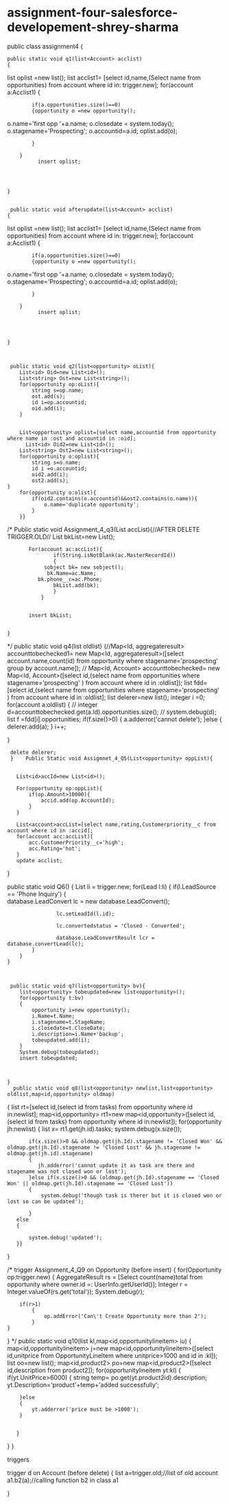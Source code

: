 # assignment-four-salesforce-developement-shrey-sharma
public class assignment4 {

    public static void q1(list<Account> acclist)
    {

list<opportunity> oplist =new list<opportunity>();
list <Account> acclist1= [select id,name,(Select name from opportunities) from account where id in: trigger.new];
        for(account a:Acclist1)
        {
           
            if(a.opportunities.size()==0)
            {opportunity o =new opportunity();
o.name='first opp '+a.name;
    o.closedate = system.today();
    o.stagename='Prospecting';
    o.accountid=a.id;
               oplist.add(o);
           
           
            }
         
        }
              insert oplist;
       
       
   
   
    }
   
   
     public static void afterupdate(list<Account> acclist)
    {

list<opportunity> oplist =new list<opportunity>();
list <Account> acclist1= [select id,name,(Select name from opportunities) from account where id in: trigger.new];
        for(account a:Acclist1)
        {
           
            if(a.opportunities.size()==0)
            {opportunity o =new opportunity();
o.name='first opp '+a.name;
    o.closedate = system.today();
    o.stagename='Prospecting';
    o.accountid=a.id;
               oplist.add(o);
           
           
            }
         
        }
              insert oplist;
       
       
   
   
    }
   
   

     public static void q2(list<opportunity> oList){
        List<id> Oid=new List<id>();
        List<string> Ost=new List<string>();
        for(opportunity op:oList){
            string s=op.name;
            ost.add(s);
            id i=op.accountid;
            oid.add(i);
        }    
        

        List<opportunity> oplist=[select name,accountid from opportunity where name in :ost and accountid in :oid];
          List<id> Oid2=new List<id>();
        List<string> Ost2=new List<string>();
        for(opportunity o:oplist){
            string s=o.name;
            id i =o.accountid;
            oid2.add(i);
            ost2.add(s);
    }
        for(opportunity o:olist){
            if(oid2.contains(o.accountid)&&ost2.contains(o.name)){
                o.name='duplicate opportunity';
            }
        }}
/*    Public static void Assignment_4_q3(List<account> accList){//AFTER DELETE TRIGGER.OLD//
           List<sobject> bkList=new List<sobject>();
           
         
           For(account ac:accList){
                   if(String.isNotBlank(ac.MasterRecordId))
                   {
                sobject bk= new sobject();
                 bk.Name=ac.Name;
              bk.phone__c=ac.Phone;
                   bkList.add(bk);
                   }
               }
   
           
           insert bkList;
        
        
    }
  */ public static void q4(list<account> oldlist)
 {//Map<Id, aggregateresult> accounttobechecked1= new Map<Id, aggregateresult>([select account.name,count(id) from opportunity where stagename='prospecting' group by account.name]);
    // Map<Id, Account> accounttobechecked= new Map<Id, Account>([select id,(select name from opportunities where stagename='prospecting' ) from account where id in :oldlist]);
    list<account> fdd=[select id,(select name from opportunities where stagename='prospecting' ) from account where id in :oldlist];
     list<account> delerer=new list<account>();
     integer i =0;
     for(account a:oldlist)
     {
      //  integer d=accounttobechecked.get(a.Id).opportunities.size();
        // system.debug(d);
        list<opportunity> f =fdd[i].opportunities;
         if(f.size()>0)
         {
            a.adderror('cannot delete');
         }else
         {
             delerer.add(a);
         }
         i++;
        
 }
     
     
     delete delerer;
     }    Public Static void Assigmnet_4_Q5(List<opportunity> oppList){
       
       
       List<id>accId=new List<id>();
       
       For(opportunity op:oppList){
           if(op.Amount>10000){
               accid.add(op.AccountId);
           }
       }
       
       List<account>accList=[select name,rating,Customerpriority__c from account where id in :accid];
       for(account acc:accList){
           acc.CustomerPriority__c='high';
           acc.Rating='hot';
       }
       update acclist;
       
   }

public static void Q6()
    {
        List<Lead> li = trigger.new;
        for(Lead l:li)
        {
            if(l.LeadSource == 'Phone Inquiry')
            {      
                    database.LeadConvert lc = new database.LeadConvert();
                   
                    lc.setLeadId(l.id);
                   
                    lc.convertedstatus = 'Closed - Converted';
                   
                    database.LeadConvertResult lcr = database.convertLead(lc);
            }
        }
    }



     public static void q7(list<opportunity> bv){
        list<opportunity> tobeupdated=new list<opportunity>();
        for(opportunity t:bv)
        {
            opportunity i=new opportunity();
            i.Name=t.Name;
            i.stagename=t.StageName;
            i.closedate=t.CloseDate;
            i.description=i.Name+'backup';
            tobeupdated.add(i);
        }
        System.debug(tobeupdated);
        insert tobeupdated;
        
        
        
    }
      public static void q8(list<opportunity> newlist,list<opportunity> oldlist,map<id,opportunity> oldmap)
   { 
     list<opportunity> rt=[select id,(select id from tasks) from opportunity where id in:newlist];
     map<id,opportunity> rt1=new map<id,opportunity>([select id,(select id from tasks) from opportunity where id in:newlist]);
       for(opportunity jh:newlist)
       {  list<task> x= rt1.get(jh.id).tasks;
         system.debug(x.size());
           
           if(x.size()>0 && oldmap.get(jh.Id).stagename != 'Closed Won' && oldmap.get(jh.Id).stagename != 'Closed Lost' && jh.stagename != oldmap.get(jh.id).stagename)
           {
              jh.adderror('cannot update it as task are there and stagename was not closed won or lost');
           }else if(x.size()>0 && (oldmap.get(jh.Id).stagename == 'Closed Won' || oldmap.get(jh.Id).stagename == 'Closed Lost'))
           {
               system.debug('though task is therer but it is closed won or lost so can be updated');
               
           }
       else
       {
           
           system.debug('updated');
       }}
   }
    
/*    trigger Assignment_4_Q9 on Opportunity (before insert)
{
    for(Opportunity op:trigger.new)
    {
        AggregateResult rs = [Select count(name)total from opportunity where owner.id =: UserInfo.getUserId()];
        Integer r = Integer.valueOf(rs.get('total'));
        System.debug(r);
       
        if(r>1)
            {
                op.addError('Can\'t Create Opportunity more than 2');
            }
    }
}
*/
     public static void  q10(list<opportunitylineitem> kl,map<id,opportunitylineitem> iu)
   {  map<id,opportunitylineitem> j=new map<id,opportunitylineitem>([select id,unitprice from OpportunityLineItem where unitprice>1000 and id in :kl]);
       list<opportunitylineitem> oo=new list<opportunitylineitem>();
       map<id,product2> po=new map<id,product2>([select id,description from product2]); 
       for(opportunitylineitem yt:kl)
       {
        if(yt.UnitPrice>6000)
        {    string temp= po.get(yt.product2id).description;
           yt.Description='product'+temp+'added successfully';
            
        }else
        {
            yt.adderror('price must be >1000');
        }
           
           
       }
   }
}
  
  
  
  
  
  
  
  
  
  
  triggers
  
  trigger d on Account (before delete) {
  list<account> a=trigger.old;//list of old account
    a1.b2(a);//calling function b2 in class a1
    
}
